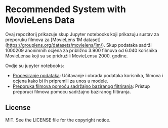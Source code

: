 # Recommended System with MovieLens Data

Ovaj repozitorij prikazuje skup Jupyter notebooks koji prikazuju sustav za preporuku filmova za [MovieLens 1M dataset] (https://grouplens.org/datasets/movielens/1m/). Skup podataka sadrži 1000209 anonimnih ocjena za približno 3.900 filmova od 6.040 korisnika MovieLensa koji su se pridružili MovieLensu 2000. godine.

Ovdje su jupyter notebooks:
* [Procesiranje podataka](https://github.com/lukamaric996/Recommended-System-MovieLens-Data/blob/master/Procesiranje_podataka.ipynb): Učitavanje i obrada podataka korisnika, filmova i ocjena kako bi ih pripremili za unos u modele.
* [Preporuka filmova pomoću sadržajno baziranog filtriranja](https://github.com/lukamaric996/Recommended-System-MovieLens-Data/blob/master/Sustav_za_preporuku_sadrzajno_baziran.ipynb): Pristup preporuci filmova pomoću sadržajno baziranog filtiranja.


## License

MIT. See the LICENSE file for the copyright notice.
